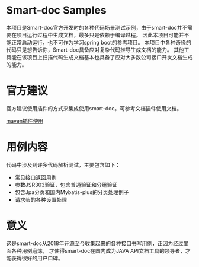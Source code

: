 # Smart-doc Samples
本项目是Smart-doc官方开发时的各种代码场景测试示例，由于smart-doc并不需要在项目运行过程中生成文档，最多只是依赖于编译过程。
因此本项目可能并不能正常启动运行，也不可作为学习spring boot的参考项目。
本项目中各种奇怪的代码只是想告诉你，Smart-doc具备应对复杂代码推导生成文档的能力。
其他工具能在该项目上扫描代码生成文档基本也具备了应对大多数公司接口开发文档生成的能力。

# 官方建议
官方建议使用插件的方式来集成使用smart-doc。可参考文档插件使用文档。

[maven插件使用](https://gitee.com/smart-doc-team/smart-doc/wikis/smart-doc%20maven插件?sort_id=1791450)

# 用例内容
代码中涉及到许多代码解析测试，主要包含如下：

- 常见接口返回用例
- 参数JSR303验证，包含普通验证和分组验证
- 包含Jpa分页和国内Mybatis-plus的分页处理例子
- 请求头的各种设置处理
# 意义
这是smart-doc从2018年开源至今收集起来的各种接口书写用例，正因为经过里面各种用例磨炼，
才使得smart-doc在国内成为JAVA API文档工具的领导者，才能获得很好的用户口碑。